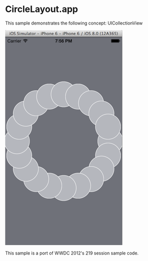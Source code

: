 CircleLayout.app
================

This sample demonstrates the following concept: UICollectionView

![ScreenShot](screenshot.png)

This sample is a port of WWDC 2012's 219 session sample code.
